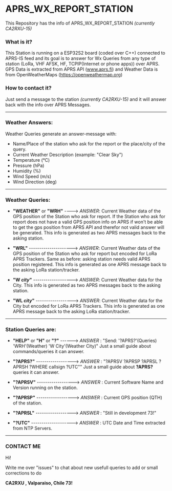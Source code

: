 # APRS_WX_REPORT_STATION

This Repository has the info of APRS_WX_REPORT_STATION *(currently CA2RXU-15)*

### What is it?
This Station is running on a ESP32S2 board (coded over C++) connected to APRS-IS feed and its goal is to answer for Wx Queries from any type of station (LoRa, VHF AFSK, HF, TCPIP(Internet or phone apps)) over APRS. GPS Data is extracted from APRS API (www.aprs.fi) and Weather Data is from OpenWeatherMaps (https://openweathermap.org)

### How to contact it?
Just send a message to the station *(currently CA2RXU-15)* and it will answer back with the info over APRS Messages.

-----

### Weather Answers:
Weather Queries generate an answer-message with:
- Name/Place of the station who ask for the report or the place/city of the query.
- Current Weather Description (example: "Clear Sky")
- Temperature (°C)
- Pressure (hPa)
- Humidity (%)
- Wind Speed (m/s)
- Wind Direction (deg)

-----

### Weather Queries:
- **"WEATHER"** or **"WRH"** ----> *ANSWER*: Current Weather data of the GPS position of the Station who ask for report. If the Station who ask for report does not have a valid GPS position info on APRS if won't be able to get the gps position from APRS API and therefor not valid answer will be generated. This info is generated as two APRS messages back to the asking station.

- **"WRL"** ---------------------> *ANSWER*: Current Weather data of the GPS position of the Station who ask for report but encoded for LoRa APRS Trackers. Same as before: asking station needs valid APRS position registered. This info is generated as one APRS message back to the asking LoRa station/tracker.

- **"W *city*"** -------------------> *ANSWER*: Current Weather data for the City. This info is generated as two APRS messages back to the asking station.

  
- **"WL *city*"** ------------------> *ANSWER*: Current Weather data for the City but encoded for LoRa APRS Trackers. This info is generated as one APRS message back to the asking LoRa station/tracker.
  

-----

### Station Queries are:
- **"HELP"** or **"H"** or **"?"** ------> *ANSWER* : "Send: '?APRS?'(Queries) 'WRH'(Weather) 'W City'(Weather City)"
  Just a small guide about commands/queries it can answer.
  
- **"?APRS?"** ------------------> *ANSWER* : "?APRSV ?APRSP ?APRSL ?APRSH ?WHERE callsign ?UTC""
  Just a small guide about **?APRS?** queries it can answer.
  
- **"?APRSV"** ------------------> *ANSWER* : Current Software Name and Version running on the station.
  
- **"?APRSP"** ------------------> *ANSWER* : Current GPS position (QTH) of the station.
  
- **"?APRSL"** ------------------> *ANSWER* : "Still in development 73!" 
  
- **"?UTC"** --------------------> *ANSWER* : UTC Date and Time extracted from NTP Servers.


-----
### CONTACT ME
Hi!

Write me over "issues" to chat about new usefull queries to add or small corrections to do

**CA2RXU , Valparaiso, Chile 73!**
